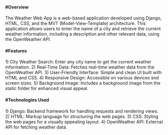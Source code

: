 <h4>#Overview </h4>
  The Weather Web App is a web-based application developed using Django, HTML, CSS, and the MVT (Model-View-Template) architecture. 
  This application allows users to enter the name of a city and retrieve the current weather information, including a description 
  and other relevant data, using the OpenWeather API.
<h4>#Features
</h4>
1) City Weather Search: Enter any city name to get the current weather information.
2) Real-Time Data: Fetches real-time weather data from the OpenWeather API.
3) User-Friendly Interface: Simple and clean UI built with HTML and CSS.
4) Responsive Design: Accessible on various devices and screen sizes.
5) Background Image: Includes a background image from the static folder for enhanced visual appeal.

<h4>#Technologies Used
</h4>
1) Django: Backend framework for handling requests and rendering views.
2) HTML: Markup language for structuring the web pages.
3) CSS: Styling the web pages for a visually appealing layout.
4) OpenWeather API: External API for fetching weather data.
